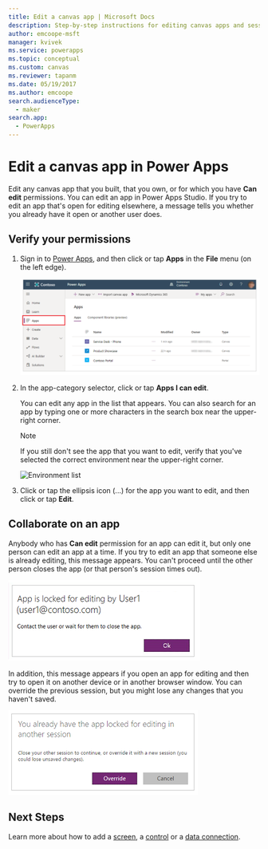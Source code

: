 ```yaml
---
title: Edit a canvas app | Microsoft Docs
description: Step-by-step instructions for editing canvas apps and session-locking scenarios in Power Apps.
author: emcoope-msft
manager: kvivek
ms.service: powerapps
ms.topic: conceptual
ms.custom: canvas
ms.reviewer: tapanm
ms.date: 05/19/2017
ms.author: emcoope
search.audienceType: 
  - maker
search.app: 
  - PowerApps
---
```

# Edit a canvas app in Power Apps
Edit any canvas app that you built, that you own, or for which you have **Can edit** permissions. You can edit an app in Power Apps Studio. If you try to edit an app that's open for editing elsewhere, a message tells you whether you already have it open or another user does.

## Verify your permissions
1. Sign in to [Power Apps](https://make.powerapps.com?utm_source=padocs&utm_medium=linkinadoc&utm_campaign=referralsfromdoc), and then click or tap **Apps** in the **File** menu (on the left edge).
   
    ![Apps option on the File menu](./media/edit-app/file-apps.png)

2. In the app-category selector, click or tap **Apps I can edit**.

    You can edit any app in the list that appears. You can also search for an app by typing one or more characters in the search box near the upper-right corner.

    > [!NOTE]
    > If you still don't see the app that you want to edit, verify that you've selected the correct environment near the upper-right corner.
   
    ![Environment list](./media/edit-app/environment-list.png)

1. Click or tap the ellipsis icon (...) for the app you want to edit, and then click or tap **Edit**.

## Collaborate on an app
Anybody who has **Can edit** permission for an app can edit it, but only one person can edit an app at a time. If you try to edit an app that someone else is already editing, this message appears. You can't proceed until the other person closes the app (or that person's session times out).

![](./media/edit-app/applock-otheruser.png)

In addition, this message appears if you open an app for editing and then try to open it on another device or in another browser window. You can override the previous session, but you might lose any changes that you haven't saved.

![](./media/edit-app/applock-selfuser.png)

## Next Steps
Learn more about how to add a [screen](add-screen-context-variables.md), a [control](add-configure-controls.md) or a [data connection](add-data-connection.md).

